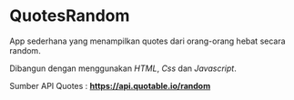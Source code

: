 # QuotesRandom

App sederhana yang menampilkan quotes dari orang-orang hebat secara random.

Dibangun dengan menggunakan _HTML_, _Css_ dan _Javascript_.

Sumber API Quotes : **https://api.quotable.io/random**
